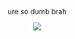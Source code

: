 <div id="header" align="center">

ure so dumb brah
  
<img src="https://files.catbox.moe/22dsef.jpg">
